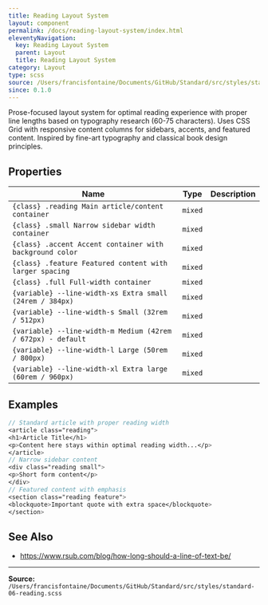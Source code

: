 ```yaml
---
title: Reading Layout System
layout: component
permalink: /docs/reading-layout-system/index.html
eleventyNavigation:
  key: Reading Layout System
  parent: Layout
  title: Reading Layout System
category: Layout
type: scss
source: /Users/francisfontaine/Documents/GitHub/Standard/src/styles/standard-06-reading.scss
since: 0.1.0
---
```


Prose-focused layout system for optimal reading experience with proper
line lengths based on typography research (60-75 characters). Uses CSS Grid with
responsive content columns for sidebars, accents, and featured content.
Inspired by fine-art typography and classical book design principles.

## Properties

| Name | Type | Description |
|------|------|-------------|
| `{class} .reading Main article/content container` | `mixed` |  |
| `{class} .small Narrow sidebar width container` | `mixed` |  |
| `{class} .accent Accent container with background color` | `mixed` |  |
| `{class} .feature Featured content with larger spacing` | `mixed` |  |
| `{class} .full Full-width container` | `mixed` |  |
| `{variable} --line-width-xs Extra small (24rem / 384px)` | `mixed` |  |
| `{variable} --line-width-s Small (32rem / 512px)` | `mixed` |  |
| `{variable} --line-width-m Medium (42rem / 672px) - default` | `mixed` |  |
| `{variable} --line-width-l Large (50rem / 800px)` | `mixed` |  |
| `{variable} --line-width-xl Extra large (60rem / 960px)` | `mixed` |  |

## Examples

```scss
// Standard article with proper reading width
<article class="reading">
<h1>Article Title</h1>
<p>Content here stays within optimal reading width...</p>
</article>
// Narrow sidebar content
<div class="reading small">
<p>Short form content</p>
</div>
// Featured content with emphasis
<section class="reading feature">
<blockquote>Important quote with extra space</blockquote>
</section>
```

## See Also

- https://www.rsub.com/blog/how-long-should-a-line-of-text-be/


---

**Source:** `/Users/francisfontaine/Documents/GitHub/Standard/src/styles/standard-06-reading.scss`
